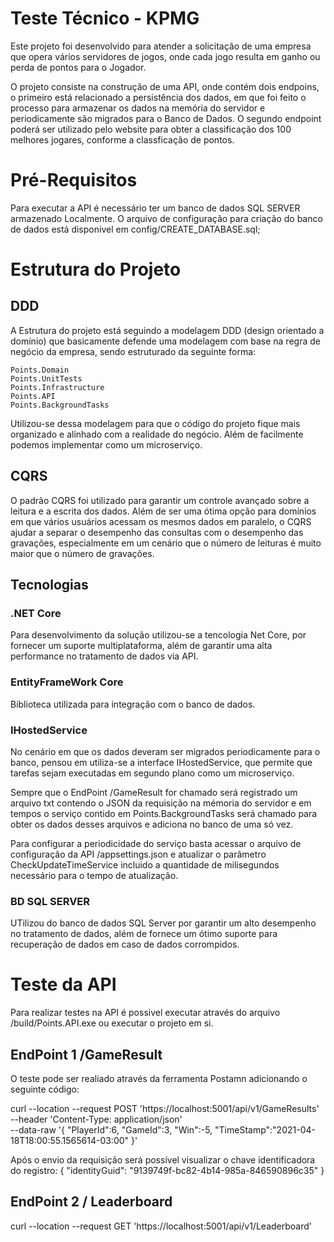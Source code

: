 # Teste Técnico - KPMG

Este projeto foi desenvolvido para atender a solicitação de uma empresa que opera vários servidores de jogos, onde cada jogo resulta em ganho ou perda de pontos para o Jogador. 

O projeto consiste na construção de uma API, onde contém dois endpoins, o primeiro está relacionado a persistência dos dados, em que foi feito o processo para armazenar os dados na memória do servidor e periodicamente são migrados para o Banco de Dados. O segundo endpoint poderá ser utilizado pelo website para obter a classificação dos 100 melhores jogares, conforme a classficação de pontos. 

# Pré-Requisitos

Para executar a API é necessário ter um banco de dados SQL SERVER armazenado Localmente. O arquivo de configuração para criação do banco de dados está disponivel em config/CREATE_DATABASE.sql;

# Estrutura do Projeto

## DDD
A Estrutura do projeto está seguindo a modelagem DDD (design orientado a domínio) que basicamente defende uma modelagem com base na regra de negócio da empresa, sendo estruturado da seguinte forma:

    Points.Domain
    Points.UnitTests
    Points.Infrastructure
    Points.API
    Points.BackgroundTasks

Utilizou-se dessa modelagem para que o código do projeto fique mais organizado e alinhado com a realidade do negócio. Além de facilmente podemos implementar como um microserviço.

## CQRS

O padrão CQRS foi utilizado para garantir um controle avançado sobre a leitura e a escrita dos dados. Além de ser uma ótima opção para domínios em que vários usuários acessam os mesmos dados em paralelo, o CQRS ajudar a separar o desempenho das consultas com o desempenho das gravações, especialmente em um cenário que o número de leituras é muito maior que o número de gravações.


## Tecnologias

### .NET Core

Para desenvolvimento da solução utilizou-se a tencologia Net Core, por fornecer um suporte multiplataforma, além de garantir uma alta performance no tratamento de dados via API.

### EntityFrameWork Core

Biblioteca utilizada para integração com o banco de dados. 

### IHostedService 

No cenário em que os dados deveram ser migrados periodicamente para o banco, pensou em utiliza-se a interface IHostedService, que permite que tarefas sejam executadas em segundo plano como um microserviço. 

Sempre que o EndPoint /GameResult for chamado será registrado um arquivo txt contendo o JSON da requisição na mémoria do servidor e em tempos o serviço contido em Points.BackgroundTasks será chamado para obter os dados desses arquivos e adiciona no banco de uma só vez.

Para configurar a periodicidade do serviço basta acessar o arquivo de configuração da API /appsettings.json e atualizar o parâmetro CheckUpdateTimeService incluido a quantidade de milisegundos necessário para o tempo de atualização. 

### BD SQL SERVER

UTilizou do banco de dados SQL Server por garantir um alto desempenho no tratamento de dados, além de fornece um ótimo suporte para recuperação de dados em caso de dados corrompidos.


# Teste da API

Para realizar testes na API é possivel executar através do arquivo /build/Points.API.exe ou executar o projeto em si.


## EndPoint 1 /GameResult

O teste pode ser realiado através da ferramenta Postamn adicionando o seguinte código:

curl --location --request POST 'https://localhost:5001/api/v1/GameResults' \
--header 'Content-Type: application/json' \
--data-raw '{
    "PlayerId":6,
    "GameId":3,
    "Win":-5,
    "TimeStamp":"2021-04-18T18:00:55.1565614-03:00"
}'


Após o envio da requisição será possível visualizar o chave identificadora do registro:
{
    "identityGuid": "9139749f-bc82-4b14-985a-846590896c35"
}

## EndPoint 2 / Leaderboard

curl --location --request GET 'https://localhost:5001/api/v1/Leaderboard'


